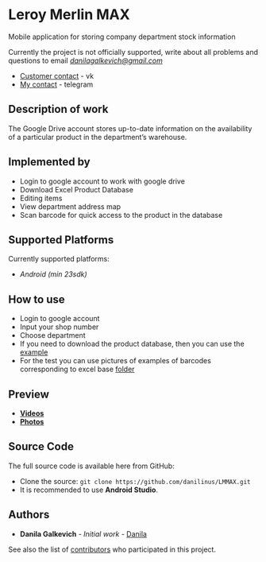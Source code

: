 # Leroy Merlin MAX
Mobile application for storing company department stock information

Currently the project is not officially supported, write about all problems and questions to email *danilagalkevich@gmail.com*

  * [Customer contact](https://vk.com/earl_shit) - vk
  * [My contact](https://t.me/thelowdanilingus) - telegram

## Description of work
  The Google Drive account stores up-to-date information on the availability of a particular product in the department’s warehouse.

## Implemented by
  * Login to google account to work with google drive
  * Download Excel Product Database
  * Editing items
  * View department address map
  * Scan barcode for quick access to the product in the database

## Supported Platforms
Currently supported platforms:
  * *Android (min 23sdk)*

## How to use
  * Login to google account
  * Input your shop number
  * Choose department
  * If you need to download the product database, then you can use the [example](https://github.com/danilinus/LMMAX/blob/master/Files/baza_tovara.xltx)
  * For the test you can use pictures of examples of barcodes corresponding to excel base [folder](https://github.com/danilinus/LMMAX/blob/master/Files)
  
## Preview
  * [**Videos**](https://vk.com/videos247745732?section=album_1)
  * [**Photos**](https://drive.google.com/drive/folders/1DMEo2WG28Lu2udlKBqTwPIkbfNfUQOhN?usp=sharing)

## Source Code
The full source code is available here from GitHub:

* Clone the source: ``` git clone https://github.com/danilinus/LMMAX.git ```
* It is recommended to use **Android Studio**.

## Authors

* **Danila Galkevich** - *Initial work* - [Danila](https://github.com/danilinus)

See also the list of [contributors](https://github.com/danilinus/LMMAX/contributors) who participated in this project.
